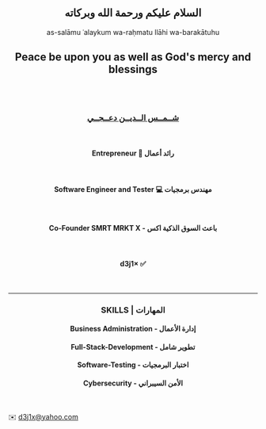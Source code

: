 <h2 align="center">  السلام عليكم ورحمة الله وبركاته </h2>

<p align="center">as-salāmu ʿalaykum wa-raḥmatu llāhi wa-barakātuhu </p>

<h2 align="center">  Peace be upon you as well as God's mercy and blessings </h2>

<br/>
<br/>

<h3  align="center"><a href="https://chamseddinedaaji.tn" target="_blank">شــمــس الــديــن دعــجــي</a></h3>

<br/>

<h4 align="center">Entrepreneur 💼  رائد أعمال</h4> 

<br/>

<h4 align="center">Software Engineer and Tester 💻 مهندس برمجيات</h4>   

<br/>

<h4 align="center">Co-Founder SMRT MRKT X - باعث السوق الذكية اكس</h4>

<br/>

<h4 align="center"> d3j1× ✅</h4>

<br/>

-----




<h3 align="center">SKILLS | المهارات</h3>

<h4 align="center">Business Administration - إدارة الأعمال</h4>

<h4 align="center">Full-Stack-Development - تطوير شامل</h4>

<h4 align="center">Software-Testing - اختبار البرمجيات</h4>

<h4 align="center">Cybersecurity - الأمن السيبراني</h4>




<br/>


  ✉️    <d3j1x@yahoo.com> 







<!---
d3j1x/d3j1x is a ✨ special ✨ repository because its `README.md` (this file) appears on your GitHub profile.
You can click the Preview link to take a look at your changes.
--->
